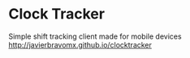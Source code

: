 # Clock Tracker
Simple shift tracking client made for mobile devices http://javierbravomx.github.io/clocktracker